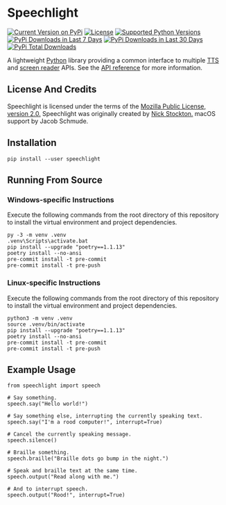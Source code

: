# Speechlight

[![Current Version on PyPi]][PyPi]
[![License]][License Page]
[![Supported Python Versions]][PyPi]
[![PyPi Downloads in Last 7 Days]][PyPi Download Stats]
[![PyPi Downloads in Last 30 Days]][PyPi Download Stats]
[![PyPi Total Downloads]][PyPi Download Stats]

A lightweight [Python][] library providing a common interface to multiple [TTS][] and [screen reader][] APIs. See the [API reference][] for more information.


## License And Credits

Speechlight is licensed under the terms of the [Mozilla Public License, version 2.0.][License Page]
Speechlight was originally created by [Nick Stockton.][Nick Stockton GitHub]
macOS support by Jacob Schmude.


## Installation

```
pip install --user speechlight
```


## Running From Source

### Windows-specific Instructions

Execute the following commands from the root directory of this repository to install the virtual environment and project dependencies.
```
py -3 -m venv .venv
.venv\Scripts\activate.bat
pip install --upgrade "poetry==1.1.13"
poetry install --no-ansi
pre-commit install -t pre-commit
pre-commit install -t pre-push
```

### Linux-specific Instructions

Execute the following commands from the root directory of this repository to install the virtual environment and project dependencies.
```
python3 -m venv .venv
source .venv/bin/activate
pip install --upgrade "poetry==1.1.13"
poetry install --no-ansi
pre-commit install -t pre-commit
pre-commit install -t pre-push
```


## Example Usage

```
from speechlight import speech

# Say something.
speech.say("Hello world!")

# Say something else, interrupting the currently speaking text.
speech.say("I'm a rood computer!", interrupt=True)

# Cancel the currently speaking message.
speech.silence()

# Braille something.
speech.braille("Braille dots go bump in the night.")

# Speak and braille text at the same time.
speech.output("Read along with me.")

# And to interrupt speech.
speech.output("Rood!", interrupt=True)
```


[Current Version on PyPi]: https://img.shields.io/pypi/v/speechlight.svg
[License]: https://img.shields.io/github/license/nstockton/speechlight.svg
[License Page]: https://nstockton.github.io/speechlight/license (License Page)
[Supported Python Versions]: https://img.shields.io/pypi/pyversions/speechlight.svg
[PyPi]: https://pypi.org/project/speechlight (Speechlight on PyPi)
[PyPi Downloads in Last 7 Days]: https://pepy.tech/badge/speechlight/week
[PyPi Downloads in Last 30 Days]: https://pepy.tech/badge/speechlight/month
[PyPi Total Downloads]: https://pepy.tech/badge/speechlight
[PyPi Download Stats]: https://pepy.tech/project/speechlight (Download Statistics)
[Python]: https://python.org (Python Main Page)
[TTS]: https://en.wikipedia.org/wiki/Speech_synthesis (Speech Synthesis Wikipedia Page)
[screen reader]: https://en.wikipedia.org/wiki/Screen_reader (Screen Reader Wikipedia Page)
[API reference]: https://nstockton.github.io/speechlight/api (Speechlight API reference Page)
[Nick Stockton GitHub]: https://github.com/nstockton (My Profile On GitHub)
